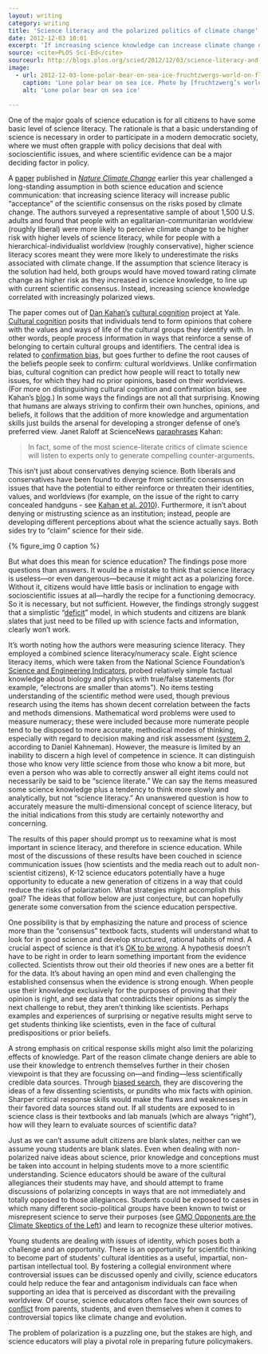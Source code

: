 ```yaml
---
layout: writing
category: writing
title: 'Science literacy and the polarized politics of climate change'
date: 2012-12-03 10:01
excerpt: 'If increasing science knowledge can increase climate change denial, how can educators respond?'
source: <cite>PLOS Sci-Ed</cite>
sourceurl: http://blogs.plos.org/scied/2012/12/03/science-literacy-and-the-polarized-politics-of-climate-change/
image: 
  - url: 2012-12-03-lone-polar-bear-on-sea-ice-fruchtzwergs-world-on-flickr.jpg
    caption: 'Lone polar bear on sea ice. Photo by [fruchtzwerg’s world on Flickr](http://www.flickr.com/photos/78500427@N02/8900036455/in/photolist-eyt1Lp).'
    alt: 'Lone polar bear on sea ice'
  
---
```


One of the major goals of science education is for all citizens to have some basic level of science literacy. The rationale is that a basic understanding of science is necessary in order to participate in a modern democratic society, where we must often grapple with policy decisions that deal with socioscientific issues, and where scientific evidence can be a major deciding factor in policy.

A [paper](http://www.culturalcognition.net/browse-papers/the-tragedy-of-the-risk-perception-commons-culture-conflict.html) published in [*Nature Climate Change*](http://www.nature.com/nclimate/journal/v2/n10/full/nclimate1547.html) earlier this year challenged a long-standing assumption in both science education and science communication: that increasing science literacy will increase public “acceptance” of the scientific consensus on the risks posed by climate change. The authors surveyed a representative sample of about 1,500 U.S. adults and found that people with an egalitarian-communitarian worldview (roughly liberal) were more likely to perceive climate change to be higher risk with higher levels of science literacy, while for people with a hierarchical-individualist worldview (roughly conservative), higher science literacy scores meant they were more likely to underestimate the risks associated with climate change. If the assumption that science literacy is the solution had held, both groups would have moved toward rating climate change as higher risk as they increased in science knowledge, to line up with current scientific consensus. Instead, increasing science knowledge correlated with increasingly polarized views.

The paper comes out of [Dan Kahan’s](http://www.culturalcognition.net/kahan/) [cultural cognition](http://www.culturalcognition.net/) project at Yale. [Cultural cognition](http://www.culturalcognition.net/browse-papers/cultural-cognition-as-a-conception-of-the-cultural-theory-of.html) posits that individuals tend to form opinions that cohere with the values and ways of life of the cultural groups they identify with. In other words, people process information in ways that reinforce a sense of belonging to certain cultural groups and identifiers. The central idea is related to [confirmation bias](http://en.wikipedia.org/wiki/Confirmation_bias), but goes further to define the root causes of the beliefs people seek to confirm: cultural worldviews. Unlike confirmation bias, cultural cognition can predict how people will react to totally new issues, for which they had no prior opinions, based on their worldviews. (For more on distinguishing cultural cognition and confirmation bias, see Kahan’s [blog](http://www.culturalcognition.net/blog/2012/11/15/is-cultural-cognition-the-same-thing-as-or-even-a-form-of-co.html).) In some ways the findings are not all that surprising. Knowing that humans are always striving to confirm their own hunches, opinions, and beliefs, it follows that the addition of more knowledge and argumentation skills just builds the arsenal for developing a stronger defense of one’s preferred view. Janet Raloff at ScienceNews [paraphrases](http://www.sciencenews.org/view/generic/id/341034/description/Climate_skepticism_not_rooted_in_science_illiteracy) Kahan:

>In fact, some of the most science-literate critics of climate science will listen to experts only to generate compelling counter-arguments.

This isn’t just about conservatives denying science. Both liberals and conservatives have been found to diverge from scientific consensus on issues that have the potential to either reinforce or threaten their identities, values, and worldviews (for example, on the issue of the right to carry concealed handguns - see [Kahan et al. 2010](http://www.culturalcognition.net/browse-papers/cultural-cognition-of-scientific-consensus.html)). Furthermore, it isn’t about denying or mistrusting science as an institution; instead, people are developing different perceptions about what the science actually says. Both sides try to “claim” science for their side.

{% figure_img 0 caption %}

But what does this mean for science education? The findings pose more questions than answers. It would be a mistake to think that science literacy is useless—or even dangerous—because it might act as a polarizing force. Without it, citizens would have little basis or inclination to engage with socioscientific issues at all—hardly the recipe for a functioning democracy. So it is necessary, but not sufficient. However, the findings strongly suggest that a simplistic “[deficit](http://pus.sagepub.com/content/13/1/55.abstract)” model, in which students and citizens are blank slates that just need to be filled up with science facts and information, clearly won’t work.

It’s worth noting how the authors were measuring science literacy. They employed a combined science literacy/numeracy scale. Eight science literacy items, which were taken from the National Science Foundation’s [Science and Engineering Indicators](http://www.nsf.gov/statistics/seind12/figures_tn8.htm), probed relatively simple factual knowledge about biology and physics with true/false statements (for example, “electrons are smaller than atoms”). No items testing understanding of the scientific method were used, though previous research using the items has shown decent correlation between the facts and methods dimensions. Mathematical word problems were used to measure numeracy; these were included because more numerate people tend to be disposed to more accurate, methodical modes of thinking, especially with regard to decision making and risk assessment ([system 2](http://www.indiebound.org/book/9780374275631), according to Daniel Kahneman). However, the measure is limited by an inability to discern a high level of competence in science. It can distinguish those who know very little science from those who know a bit more, but even a person who was able to correctly answer all eight items could not necessarily be said to be “science literate.” We can say the items measured some science knowledge plus a tendency to think more slowly and analytically, but not “science literacy.” An unanswered question is how to accurately measure the multi-dimensional concept of science literacy, but the initial indications from this study are certainly noteworthy and concerning.

The results of this paper should prompt us to reexamine what is most important in science literacy, and therefore in science education. While most of the discussions of these results have been couched in science communication issues (how scientists and the media reach out to adult non-scientist citizens), K-12 science educators potentially have a huge opportunity to educate a new generation of citizens in a way that could reduce the risks of polarization. What strategies might accomplish this goal? The ideas that follow below are just conjecture, but can hopefully generate some conversation from the science education perspective.

One possibility is that by emphasizing the nature and process of science more than the “consensus” textbook facts, students will understand what to look for in good science and develop structured, rational habits of mind. A crucial aspect of science is that it’s [OK to be wrong](http://www.usnews.com/opinion/articles/2012/11/23/stem-students-must-be-taught-to-fail). A hypothesis doesn’t have to be right in order to learn something important from the evidence collected. Scientists throw out their old theories if new ones are a better fit for the data. It’s about having an open mind and even challenging the established consensus when the evidence is strong enough. When people use their knowledge exclusively for the purposes of proving that their opinion is right, and see data that contradicts their opinions as simply the next challenge to rebut, they aren’t thinking like scientists. Perhaps examples and experiences of surprising or negative results might serve to get students thinking like scientists, even in the face of cultural predispositions or prior beliefs.

A strong emphasis on critical response skills might also limit the polarizing effects of knowledge. Part of the reason climate change deniers are able to use their knowledge to entrench themselves further in their chosen viewpoint is that they are focussing on—and finding—less scientifically credible data sources. Through [biased search](http://en.wikipedia.org/wiki/Confirmation_bias#Biased_search_for_information), they are discovering the ideas of a few dissenting scientists, or pundits who mix facts with opinion. Sharper critical response skills would make the flaws and weaknesses in their favored data sources stand out. If all students are exposed to in science class is their textbooks and lab manuals (which are always “right”), how will they learn to evaluate sources of scientific data?

Just as we can’t assume adult citizens are blank slates, neither can we assume young students are blank slates. Even when dealing with non-polarized naive ideas about science, prior knowledge and conceptions must be taken into account in helping students move to a more scientific understanding. Science educators should be aware of the cultural allegiances their students may have, and should attempt to frame discussions of polarizing concepts in ways that are not immediately and totally opposed to those allegiances. Students could be exposed to cases in which many different socio-political groups have been known to twist or misrepresent science to serve their purposes (see [GMO Opponents are the Climate Skeptics of the Left](http://www.slate.com/articles/health_and_science/science/2012/09/are_gmo_foods_safe_opponents_are_skewing_the_science_to_scare_people_.html)) and learn to recognize these ulterior motives.

Young students are dealing with issues of identity, which poses both a challenge and an opportunity. There is an opportunity for scientific thinking to become part of students’ cultural identities as a useful, impartial, non-partisan intellectual tool. By fostering a collegial environment where controversial issues can be discussed openly and civilly, science educators could help reduce the fear and antagonism individuals can face when supporting an idea that is perceived as discordant with the prevailing worldview. Of course, science educators often face their own sources of [conflict](http://onlinelibrary.wiley.com/doi/10.1002/tea.20027/abstract) from parents, students, and even themselves when it comes to controversial topics like climate change and evolution.

The problem of polarization is a puzzling one, but the stakes are high, and science educators will play a pivotal role in preparing future policymakers.